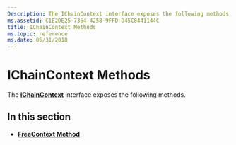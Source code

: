 ```yaml
---
Description: The IChainContext interface exposes the following methods.
ms.assetid: C1E2DE25-7364-4258-9FFD-D45C8441144C
title: IChainContext Methods
ms.topic: reference
ms.date: 05/31/2018
---
```


# IChainContext Methods

The [**IChainContext**](ichaincontext.md) interface exposes the following methods.

## In this section

-   [**FreeContext Method**](ichaincontext-freecontext.md)

 

 



